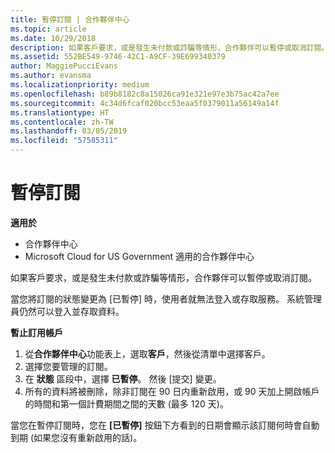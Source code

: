 ```yaml
---
title: 暫停訂閱 | 合作夥伴中心
ms.topic: article
ms.date: 10/29/2018
description: 如果客戶要求，或是發生未付款或詐騙等情形，合作夥伴可以暫停或取消訂閱。
ms.assetid: 552BE549-9746-42C1-A9CF-39E699340379
author: MaggiePucciEvans
ms.author: evansma
ms.localizationpriority: medium
ms.openlocfilehash: b89b8182c8a15026ca91e321e97e3b75ac42a7ee
ms.sourcegitcommit: 4c34d6fcaf020bcc53eaa5f0379011a56149a14f
ms.translationtype: HT
ms.contentlocale: zh-TW
ms.lasthandoff: 03/05/2019
ms.locfileid: "57585311"
---
```

# <a name="suspend-a-subscription"></a>暫停訂閱

**適用於**

-  合作夥伴中心
-  Microsoft Cloud for US Government 適用的合作夥伴中心


如果客戶要求，或是發生未付款或詐騙等情形，合作夥伴可以暫停或取消訂閱。

當您將訂閱的狀態變更為 \[已暫停\] 時，使用者就無法登入或存取服務。 系統管理員仍然可以登入並存取資料。

**暫止訂用帳戶**

1.  從**合作夥伴中心**功能表上，選取**客戶**，然後從清單中選擇客戶。
2.  選擇您要管理的訂閱。
3.  在 **狀態** 區段中，選擇 **已暫停**。 然後 \[提交\] 變更。
4.  所有的資料將被刪除，除非訂閱在 90 日内重新啟用，或 90 天加上開啟帳戶的時間和第一個計費期間之間的天數 (最多 120 天)。

當您在暫停訂閱時，您在 **\[已暫停\]** 按鈕下方看到的日期會顯示該訂閱何時會自動到期 (如果您沒有重新啟用的話)。 
